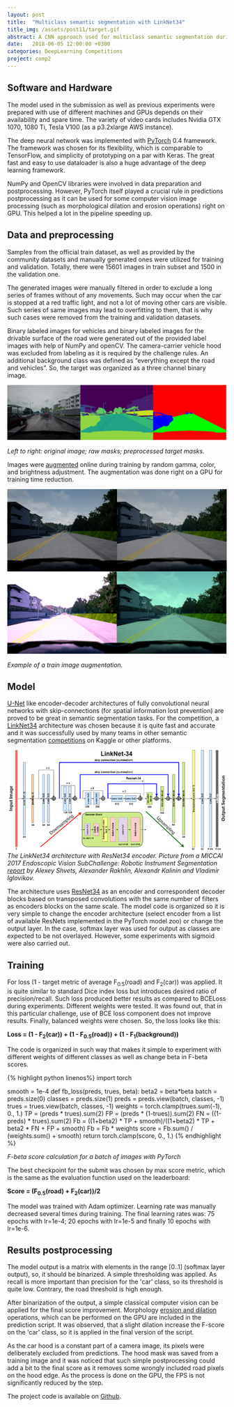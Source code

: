 ```yaml
---
layout: post
title:  "Multiclass semantic segmentation with LinkNet34"
title_img: /assets/post11/target.gif
abstract: A CNN approach used for multiclass semantic segmentation during the Lyft Perception Challenge.
date:   2018-06-05 12:00:00 +0300
categories: DeepLearning Competitions
project: comp2
---
```


## Software and Hardware

The model used in the submission as well as previous experiments were prepared with use of different machines and GPUs depends on their availability and spare time. The variety of video cards includes Nvidia GTX 1070, 1080 Ti, Tesla V100 (as a p3.2xlarge AWS instance).

The deep neural network was implemented with [PyTorch][Pytorch] 0.4 framework. The framework was chosen for its flexibility, which is comparable to TensorFlow, and simplicity of prototyping on a par with Keras. The great fast and easy to use dataloader is also a huge advantage of the deep learning framework.

NumPy and OpenCV libraries were involved in data preparation and postprocessing. However, PyTorch itself played a crucial rule in predictions postprocessing as it can be used for some computer vision image processing (such as morphological dilation and erosion operations) right on GPU. This helped a lot in the pipeline speeding up.

## Data and preprocessing

Samples from the official train dataset, as well as provided by the community datasets and manually generated ones were utilized for training and validation. Totally, there were 15601 images in train subset and 1500 in the validation one.

The generated images were manually filtered in order to exclude a long series of frames without of any movements. Such may occur when the car is stopped at a red traffic light, and not a lot of moving other cars are visible. Such series of same images may lead to overfitting to them, that is why such cases were removed from the training and validation datasets.

Binary labeled images for vehicles and binary labeled images for the drivable surface of the road were generated out of the provided label images with help of NumPy and openCV. The camera-carrier vehicle hood was excluded from labeling as it is required by the challenge rules. An additional background class was defined as “everything except the road and vehicles”. So, the target was organized as a three channel binary image.

![Target preporation](/assets/post11/target.jpg)

_Left to right: original image; raw masks; preprocessed target masks._

Images were [augmented][Augmentation] online during training by random gamma, color, and brightness adjustment. The augmentation was done right on a GPU for training time reduction.

![Augmentation](/assets/post11/augmentation.jpg)

_Example of a train image augmentation._

## Model

[U-Net][Unet] like encoder-decoder architectures of fully convolutional neural networks with skip-connections (for spatial information lost prevention) are proved to be great in semantic segmentation tasks. For the competition, a [LinkNet34][Linknet] architecture was chosen because it is quite fast and accurate and it was successfully used by many teams in other semantic segmentation [competitions][Surgery] on Kaggle or other platforms.	

![LinkNet34](/assets/post11/LinkNet34.png)
_The LinkNet34 architecture with ResNet34 encoder. Picture from a MICCAI 2017 Endoscopic Vision SubChallenge: Robotic Instrument Segmentation [report][Surgery] by Alexey Shvets, Alexander Rakhlin, Alexandr Kalinin and Vladimir Iglovikov._

The architecture uses [ResNet34][Resnet] as an encoder and correspondent decoder blocks based on transposed convolutions with the same number of filters as encoders blocks on the same scale. The model code is organized so it is very simple to change the encoder architecture (select encoder from a list of available ResNets implemented in the PyTorch model zoo) or change the output layer. In the case, softmax layer was used for output as classes are expected to be not overlayed. However, some experiments with sigmoid were also carried out.

## Training

For loss (1 - target metric of average F<sub>0.5</sub>(road) and F<sub>2</sub>(car)) was applied. It is quite similar to standard Dice index loss but introduces desired ratio of precision/recall. Such loss produced better results as compared to BCELoss during experiments. Different weights were tested. It was found out, that in this particular challenge, use of BCE loss component does not improve results. Finally, balanced weights were chosen. So, the loss looks like this:

__Loss = (1 - F<sub>2</sub>(car)) + (1 - F<sub>0.5</sub>(road)) + (1 - F<sub>1</sub>(background))__

The code is organized in such way that makes it simple to experiment with different weights of different classes as well as change beta in F-beta scores.

{% highlight python linenos%}
import torch

smooth = 1e-4
def fb_loss(preds, trues, beta):
    beta2 = beta*beta
    batch = preds.size(0)
    classes = preds.size(1)
    preds = preds.view(batch, classes, -1)
    trues = trues.view(batch, classes, -1)
    weights = torch.clamp(trues.sum(-1), 0., 1.)
    TP = (preds * trues).sum(2)
    FP = (preds * (1-trues)).sum(2)
    FN = ((1-preds) * trues).sum(2)
    Fb = ((1+beta2) * TP + smooth)/((1+beta2) * TP + beta2 * FN + FP + smooth)
    Fb = Fb * weights
    score = Fb.sum() / (weights.sum() + smooth)
    return torch.clamp(score, 0., 1.)
{% endhighlight %}

_F-beta score calculation for a batch of images with PyTorch_

The best checkpoint for the submit was chosen by max score metric, which is the same as the evaluation function used on the leaderboard:

__Score = (F<sub>0.5</sub>(road) + F<sub>2</sub>(car))/2__

The model was trained with Adam optimizer. Learning rate was manually decreased several times during training. The final learning rates was: 75 epochs with lr=1e-4; 20 epochs with lr=1e-5 and finally 10 epochs with lr=1e-6.

## Results postprocessing

The model output is a matrix with elements in the range [0..1] (softmax layer output), so, it should be binarized. A simple thresholding was applied. As recall is more important than precision for the 'car' class, so its threshold is quite low. Contrary, the road threshold is high enough.

After binarization of the output, a simple classical computer vision can be applied for the final score improvement. Morphology [erosion and dilation][GithubL130] operations, which can be performed on the GPU are included in the prediction script. It was observed, that a slight dilation increase the F-score on the 'car' class, so it is applied in the final version of the script.

As the car hood is a constant part of a camera image, its pixels were deliberately excluded from predictions. The hood mask was saved from a training image and it was noticed that such simple postprocessing could add a bit to the final score as it removes some wrongly included road pixels on the hood edge. As the process is done on the GPU, the FPS is not significantly reduced by the step.

The project code is available on [Github][Github].


[Pytorch]: https://pytorch.org
[Augmentation]: https://github.com/NikolasEnt/Lyft-Perception-Challenge/blob/master/dataprocess.py
[Unet]: https://arxiv.org/abs/1505.04597
[Linknet]: https://arxiv.org/abs/1707.03718
[Surgery]: https://arxiv.org/abs/1803.01207v1
[Resnet]: https://arxiv.org/abs/1512.03385
[GithubL130]: https://github.com/NikolasEnt/Lyft-Perception-Challenge/blob/master/dataprocess.py#L130
[Github]: https://github.com/NikolasEnt/Lyft-Perception-Challenge
